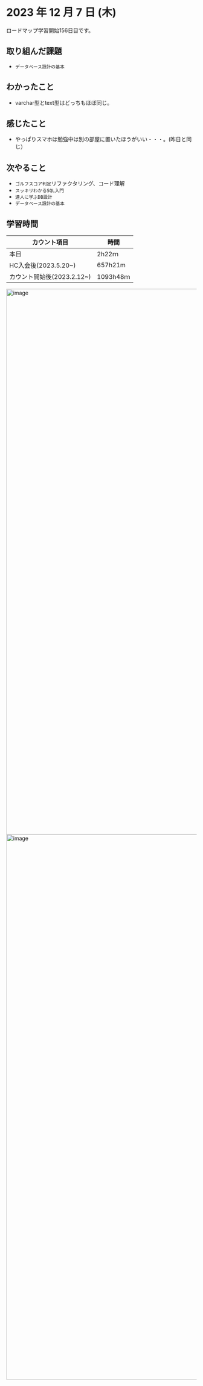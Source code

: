 # 2023 年 12 月 7 日 (木)
ロードマップ学習開始156日目です。

## 取り組んだ課題
- `データベース設計の基本`


## わかったこと
- varchar型とtext型はどっちもほぼ同じ。

## 感じたこと
- やっぱりスマホは勉強中は別の部屋に置いたほうがいい・・・。(昨日と同じ）


## 次やること
- `ゴルフスコア判定`リファクタリング、コード理解
- `スッキリわかるSQL入門`
- `達人に学ぶDB設計`
- `データベース設計の基本`


## 学習時間
|カウント項目|時間|
|----|----|
|本日|2h22ｍ|
|HC入会後(2023.5.20~)|657h21m|
|カウント開始後(2023.2.12~)|1093h48ｍ|


<img width="1440" alt="image" src="https://github.com/yokoyamamn/daily_report/assets/94735931/b3a5c945-fed2-404a-931e-3c1b5cd619c6">
<img width="1440" alt="image" src="https://github.com/yokoyamamn/daily_report/assets/94735931/5ecedc76-0aaf-4453-a030-f8505a20f998">
